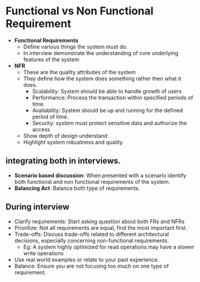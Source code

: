 # Functional vs Non Functional Requirement
* **Functional Requirements**
  * Define various things the system must do.
  * In interview demonstrate the understanding of core underlying features of the system
* **NFR**
  * These are the quality attributes of the system
  * They define how the system does something rather then what it does. 
    * Scalability: System should be able to handle growth of users
    * Performance: Process the transaction within specified periods of time. 
    * Availability: System should be up and running for the defined period of time. 
    * Security: system must protect sensitive data and authorize the access
  * Show depth of design understand
  * Highlight system robustness and quality.

## integrating both in interviews. 
* **Scenario based discussion**: When presented with a scenario identify both functional and non functional requirements of the system. 
* **Balancing Act**: Balance both type of requirements.

## During interview
* Clarify requirements: Start asking question about both FRs and NFRs 
* Prioritize: Not all requirements are equal, find the most important first.
* Trade-offs:  Discuss trade-offs related to different architectural decisions, especially concerning non-functional requirements.
  * Eg: A system highly optimized for read operations may have a slower write operations
* Use real world examples or relate to your past experience.
* Balance: Ensure you are not focusing too much on one type of requirement. 